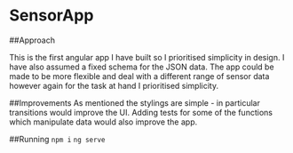 # SensorApp

##Approach

This is the first angular app I have built so I prioritised simplicity in design.
I have also assumed a fixed schema for the JSON data. The app could be made to be more flexible
and deal with a different range of sensor data however again for the task at hand I prioritised simplicity.

##Improvements
As mentioned the stylings are simple - in particular transitions would improve the UI.
Adding tests for some of the functions which manipulate data would also improve the app.

##Running
``npm i``
``ng serve``  
